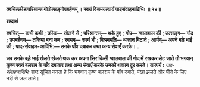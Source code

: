 **क्वचित्क्रीडापरिश्रान्तं गोपोत्सङ्गोपबर्हणम् ।** **स्वयं विश्रमयत्यार्यं पादसंवाहनादिभि: ॥ १४॥** 

**शब्दार्थ** 

**क्वचित्—** **कभी कभी** **; क्रीडा—** **खेलने से** **; परिश्रान्तम्—** **थके हुए** **; गोप—** **ग्वालबाल की** **; उत्सङ्ग—** **गोद** **; उपबर्हणम्—** **तकिया** **बना कर** **; स्वयम्—** **स्वयं भी** **; विश्रमयति—** **थकान मिटाते** **; आर्यम्—** **अपने बड़े भाई की** **; पाद-संवाहन-आदिभि:—** **उनके पाँव** **दबाकर तथा अन्य सेवाएँ करके।** **.** 

**जब उनके बड़े भाई खेलते खेलते थक कर अपना सिर किसी ग्वालबाल की गोद में** **रखकर लेट जाते तो भगवान् कृष्ण स्वयं बलराम के पाँव दबाकर तथा अन्य सेवाएँ करके** **उनकी थकान दूर करते।** **तात्पर्य :** *पाद-संवाहनादिभि:* शब्द सूचित करता है कि भगवान् कृष्ण बलराम के पाँव दबाते, पंखा झलते और पीने के लिए नदी से जल लाते।  